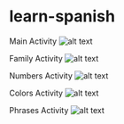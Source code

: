# learn-spanish
Main Activity
![alt text](https://github.com/shobhit24/learn-spanish/blob/master/Screenshots/MainActivity.png)

Family Activity
![alt text](https://github.com/shobhit24/learn-spanish/blob/master/Screenshots/FamilyActivity.png)

Numbers Activity
![alt text](https://github.com/shobhit24/learn-spanish/blob/master/Screenshots/NumbersActivity.png)

Colors Activity
![alt text](https://github.com/shobhit24/learn-spanish/blob/master/Screenshots/ColorsActivity.png)

Phrases Activity
![alt text](https://github.com/shobhit24/learn-spanish/blob/master/Screenshots/PhrasesActivity.png)
